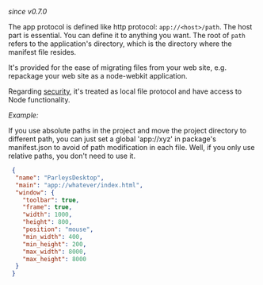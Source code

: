 _since v0.7.0_

The app protocol is defined like http protocol: `app://<host>/path`. The host part is essential. You can define it to anything you want. The root of `path` refers to the application's directory, which is the directory where the manifest file resides.

It's provided for the ease of migrating files from your web site, e.g. repackage your web site as a node-webkit application.

Regarding [security](Security), it's treated as local file protocol and have access to Node functionality. 

_Example:_

If you use absolute paths in the project and move the project directory to different path, you can just set a global 'app://xyz' in package's manifest.json to avoid of path modification in each file. Well, if you only use relative paths, you don't need to use it.

```json
 {
  "name": "ParleysDesktop",
  "main": "app://whatever/index.html",
  "window": {
    "toolbar": true,
    "frame": true,
    "width": 1000,
    "height": 800,
    "position": "mouse",
    "min_width": 400,
    "min_height": 200,
    "max_width": 8000,
    "max_height": 8000
  }
 }
```